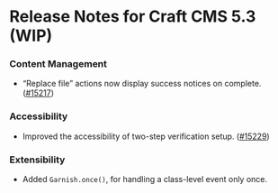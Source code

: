 # Release Notes for Craft CMS 5.3 (WIP)

### Content Management
- “Replace file” actions now display success notices on complete. ([#15217](https://github.com/craftcms/cms/issues/15217))

### Accessibility
- Improved the accessibility of two-step verification setup. ([#15229](https://github.com/craftcms/cms/pull/15229))

### Extensibility
- Added `Garnish.once()`, for handling a class-level event only once.

